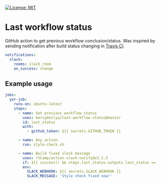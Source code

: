 [![License: MIT](https://img.shields.io/badge/License-MIT-blue.svg)](https://github.com/MercymeIlya/last-workflow-status/blob/master/LICENSE)

# Last workflow status

GitHub action to get previous workflow conclusion/status. Was inspired by sending notification after build status changing in 
[Travis CI](https://docs.travis-ci.com/user/notifications/#changing-notification-frequency).
```yaml
notifications:
  slack:
    rooms: slack_room
    on_success: change
```

## Example usage

```yaml
jobs:
  yor-job:
    runs-on: ubuntu-latest
    steps:
      - name: Get previous workflow status
        uses: mercymeilya/last-workflow-status@master
        id: last_status
        with:
          - github_token: ${{ secrets.GITHUB_TOKEN }}

      - name: Any action
        run: slyle-check.sh

      - name: Build fixed slack message
        uses: rtCamp/action-slack-notify@v2.1.3
        if: ${{ success() && steps.last_status.outputs.last_status == 'failed' }}
        env: 
          SLACK_WEBHOOK: ${{ secrets.SLACK_WEBHOOK }}
          SLACK_MESSAGE: 'Style check fixed now!'
```         
